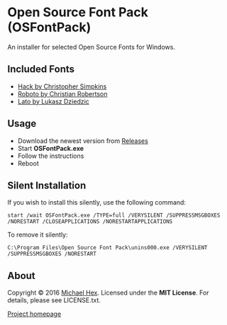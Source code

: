 # Open Source Font Pack (OSFontPack)

An installer for selected Open Source Fonts for Windows.

## Included Fonts

* [Hack by Christopher Simpkins](https://github.com/chrissimpkins/Hack)
* [Roboto by Christian Robertson](https://github.com/google/roboto)
* [Lato by Lukasz Dziedzic](http://www.latofonts.com/)

## Usage

- Download the newest version from [Releases](https://github.com/texhex/OSFontPack/releases/)
- Start **OSFontPack.exe**
- Follow the instructions
- Reboot 

## Silent Installation

If you wish to install this silently, use the following command:

 ``start /wait OSFontPack.exe /TYPE=full /VERYSILENT /SUPPRESSMSGBOXES /NORESTART /CLOSEAPPLICATIONS /NORESTARTAPPLICATIONS``

To remove it silently: 

 ``C:\Program Files\Open Source Font Pack\unins000.exe /VERYSILENT /SUPPRESSMSGBOXES /NORESTART``

## About
Copyright © 2016 [Michael Hex](http://www.texhex.info/). Licensed under the **MIT License**. For details, please see LICENSE.txt.

[Project homepage](https://github.com/texhex/OSFontPack)